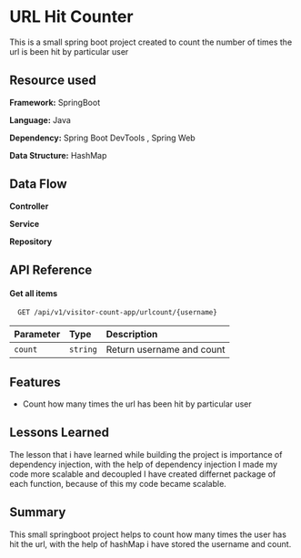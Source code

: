 
# URL Hit Counter

This is a small spring boot project created to count the number of times the url is been hit by particular user


## Resource used

**Framework:** SpringBoot

**Language:** Java

**Dependency:** Spring Boot DevTools , Spring Web

**Data Structure:** HashMap

## Data Flow

**Controller** 

**Service** 

**Repository** 
## API Reference

#### Get all items

```http
  GET /api/v1/visitor-count-app/urlcount/{username}
```

| Parameter | Type     | Description                |
| :-------- | :------- | :------------------------- |
| `count` | `string` | Return username and count |



## Features

- Count how many times the url has been hit by particular user



## Lessons Learned

The lesson that i have learned while building the project is importance of dependency injection, with the help of dependency injection I made my code more scalable and decoupled I have created differnet package of each function, because of this my code became scalable.


## Summary

This small springboot project helps to count how many times the user has hit the url, with the help of hashMap i have stored the username and count.

